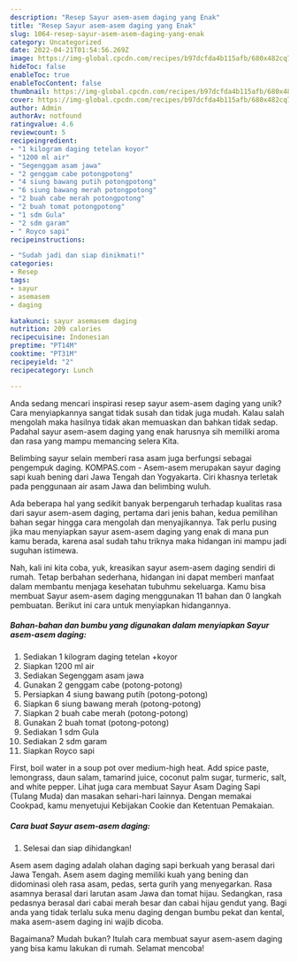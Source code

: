 ```yaml
---
description: "Resep Sayur asem-asem daging yang Enak"
title: "Resep Sayur asem-asem daging yang Enak"
slug: 1064-resep-sayur-asem-asem-daging-yang-enak
category: Uncategorized
date: 2022-04-21T01:54:56.269Z
image: https://img-global.cpcdn.com/recipes/b97dcfda4b115afb/680x482cq70/sayur-asem-asem-daging-foto-resep-utama.jpg
hideToc: false
enableToc: true
enableTocContent: false
thumbnail: https://img-global.cpcdn.com/recipes/b97dcfda4b115afb/680x482cq70/sayur-asem-asem-daging-foto-resep-utama.jpg
cover: https://img-global.cpcdn.com/recipes/b97dcfda4b115afb/680x482cq70/sayur-asem-asem-daging-foto-resep-utama.jpg
author: Admin
authorAv: notfound
ratingvalue: 4.6
reviewcount: 5
recipeingredient:
- "1 kilogram daging tetelan koyor"
- "1200 ml air"
- "Segenggam asam jawa"
- "2 genggam cabe potongpotong"
- "4 siung bawang putih potongpotong"
- "6 siung bawang merah potongpotong"
- "2 buah cabe merah potongpotong"
- "2 buah tomat potongpotong"
- "1 sdm Gula"
- "2 sdm garam"
- " Royco sapi"
recipeinstructions:

- "Sudah jadi dan siap dinikmati!"
categories:
- Resep
tags:
- sayur
- asemasem
- daging

katakunci: sayur asemasem daging 
nutrition: 209 calories
recipecuisine: Indonesian
preptime: "PT14M"
cooktime: "PT31M"
recipeyield: "2"
recipecategory: Lunch

---
```





Anda sedang mencari inspirasi resep sayur asem-asem daging yang unik? Cara menyiapkannya sangat tidak susah dan tidak juga mudah. Kalau salah mengolah maka hasilnya tidak akan memuaskan dan bahkan tidak sedap. Padahal sayur asem-asem daging yang enak harusnya sih memiliki aroma dan rasa yang mampu memancing selera Kita.





Belimbing sayur selain memberi rasa asam juga berfungsi sebagai pengempuk daging. KOMPAS.com - Asem-asem merupakan sayur daging sapi kuah bening dari Jawa Tengah dan Yogyakarta. Ciri khasnya terletak pada penggunaan air asam Jawa dan belimbing wuluh.

Ada beberapa hal yang sedikit banyak berpengaruh terhadap kualitas rasa dari sayur asem-asem daging, pertama dari jenis bahan, kedua pemilihan bahan segar hingga cara mengolah dan menyajikannya. Tak perlu pusing jika mau menyiapkan sayur asem-asem daging yang enak di mana pun kamu berada, karena asal sudah tahu triknya maka hidangan ini mampu jadi suguhan istimewa.






Nah, kali ini kita coba, yuk, kreasikan sayur asem-asem daging sendiri di rumah. Tetap berbahan sederhana, hidangan ini dapat memberi manfaat dalam membantu menjaga kesehatan tubuhmu sekeluarga. Kamu bisa membuat Sayur asem-asem daging menggunakan 11 bahan dan 0 langkah pembuatan. Berikut ini cara untuk menyiapkan hidangannya.

<!--inarticleads1-->

##### Bahan-bahan dan bumbu yang digunakan dalam menyiapkan Sayur asem-asem daging:

1. Sediakan 1 kilogram daging tetelan +koyor
1. Siapkan 1200 ml air
1. Sediakan Segenggam asam jawa
1. Gunakan 2 genggam cabe (potong-potong)
1. Persiapkan 4 siung bawang putih (potong-potong)
1. Siapkan 6 siung bawang merah (potong-potong)
1. Siapkan 2 buah cabe merah (potong-potong)
1. Gunakan 2 buah tomat (potong-potong)
1. Sediakan 1 sdm Gula
1. Sediakan 2 sdm garam
1. Siapkan  Royco sapi


First, boil water in a soup pot over medium-high heat. Add spice paste, lemongrass, daun salam, tamarind juice, coconut palm sugar, turmeric, salt, and white pepper. Lihat juga cara membuat Sayur Asam Daging Sapi (Tulang Muda) dan masakan sehari-hari lainnya. Dengan memakai Cookpad, kamu menyetujui Kebijakan Cookie dan Ketentuan Pemakaian. 

<!--inarticleads2-->

##### Cara buat Sayur asem-asem daging:


1. Selesai dan siap dihidangkan!

Asem asem daging adalah olahan daging sapi berkuah yang berasal dari Jawa Tengah. Asem asem daging memiliki kuah yang bening dan didominasi oleh rasa asam, pedas, serta gurih yang menyegarkan. Rasa asamnya berasal dari larutan asam Jawa dan tomat hijau. Sedangkan, rasa pedasnya berasal dari cabai merah besar dan cabai hijau gendut yang. Bagi anda yang tidak terlalu suka menu daging dengan bumbu pekat dan kental, maka asem-asem daging ini wajib dicoba. 

Bagaimana? Mudah bukan? Itulah cara membuat sayur asem-asem daging yang bisa kamu lakukan di rumah. Selamat mencoba!
